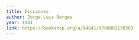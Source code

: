 ```yaml
---
title: Ficciones
author: Jorge Luis Borges
year: 1941
link: https://bookshop.org/a/94641/9780802130303
---
```

